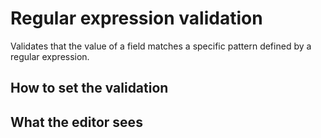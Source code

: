 # Regular expression validation
Validates that the value of a field matches a specific pattern defined by a regular expression.

## How to set the validation
## What the editor sees
